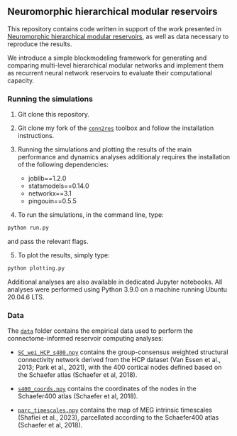 ## Neuromorphic hierarchical modular reservoirs

This repository contains code written in support of the work presented in 
[Neuromorphic hierarchical modular reservoirs](https://www.biorxiv.org/content/10.1101/2025.06.20.660760v1), 
as well as data necessary to reproduce the results.

We introduce a simple blockmodeling framework for generating and comparing multi-level hierarchical modular networks and implement them as recurrent neural network reservoirs to evaluate their computational capacity.

### Running the simulations

1. Git clone this repository.
2. Git clone my fork of the [`conn2res`](https://github.com/fmilisav/conn2res) toolbox and follow the installation instructions.
3. Running the simulations and plotting the results of the main performance and dynamics analyses additionaly requires the installation of the following dependencies:
   
   - joblib==1.2.0
   - statsmodels==0.14.0
   - networkx==3.1
   - pingouin==0.5.5

5. To run the simulations, in the command line, type:
   
```bash
python run.py
```
and pass the relevant flags.
  
5. To plot the results, simply type:

```bash
python plotting.py
```

  Additional analyses are also available in dedicated Jupyter notebooks. All analyses were performed using Python 3.9.0 on a machine running Ubuntu 20.04.6 LTS.

### Data

The [`data`](https://github.com/fmilisav/milisav_hierarchical_modularity/tree/main/data) folder contains the empirical data used to perform the connectome-informed reservoir computing analyses:

- [`SC_wei_HCP_s400.npy`](https://github.com/fmilisav/milisav_hierarchical_modularity/blob/main/data/SC_wei_HCP_s400.npy) contains the group-consensus weighted structural connectivity network derived from the HCP dataset (Van Essen et al., 2013; Park et al., 2021), with the 400 cortical nodes defined based on the Schaefer atlas (Schaefer et al, 2018).
  
- [`s400_coords.npy`](https://github.com/fmilisav/milisav_hierarchical_modularity/blob/main/data/s400_coords.npy) contains the coordinates of the nodes in the Schaefer400 atlas (Schaefer et al, 2018).

- [`parc_timescales.npy`](https://github.com/fmilisav/milisav_hierarchical_modularity/blob/main/data/parc_timescales.npy) contains the map of MEG intrinsic timescales (Shafiei et al., 2023), parcellated according to the Schaefer400 atlas (Schaefer et al, 2018).
